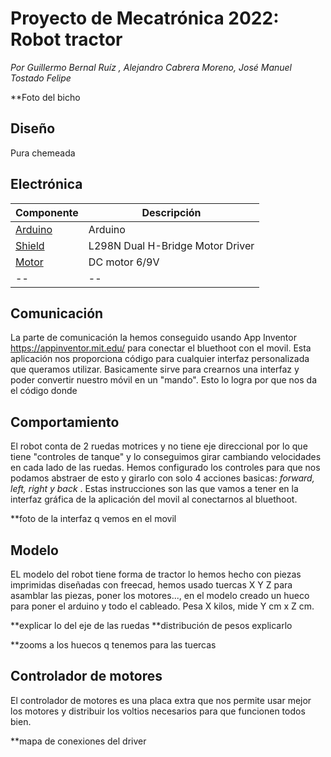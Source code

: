 # Proyecto de Mecatrónica 2022: Robot tractor

_Por Guillermo Bernal Ruíz , Alejandro Cabrera Moreno, José Manuel Tostado Felipe_

**Foto del bicho

## Diseño

Pura chemeada


## Electrónica

| **Componente** | **Descripción** |
| -- | -- |
| [Arduino](https://docs.arduino.cc/static/9d6ed041fec691039663ae42f50fabcc/A000066-datasheet.pdf) | Arduino |
| [Shield](http://www.handsontec.com/dataspecs/L298N%20Motor%20Driver.pdf) | L298N Dual H-Bridge Motor Driver |
| [Motor](https://www.arduino.cc/documents/datasheets/DCmotor6_9V.pdf) | DC motor 6/9V |
| -- | -- |

## Comunicación

La parte de comunicación la hemos conseguido usando App Inventor https://appinventor.mit.edu/ para conectar el bluethoot con el movil.
Esta aplicación nos proporciona código para cualquier interfaz personalizada que queramos utilizar. Basicamente sirve para crearnos una interfaz y poder convertir nuestro móvil en un "mando". Esto lo logra por que nos da el código donde 

## Comportamiento

El  robot conta de 2 ruedas motrices y no tiene eje direccional por lo que tiene "controles de tanque" y lo conseguimos girar cambiando velocidades en cada lado de las ruedas. Hemos configurado los controles para que nos podamos abstraer de esto y girarlo con solo 4 acciones basicas: _forward, left, right y back_ . Estas instrucciones son las que vamos a tener en la interfaz gráfica de la aplicación del movil al conectarnos al bluethoot.

**foto de la interfaz q vemos en el movil

## Modelo

EL modelo del robot tiene forma de tractor lo hemos hecho con piezas imprimidas diseñadas con freecad, hemos usado tuercas X Y Z para asamblar las piezas, poner los motores..., en el modelo creado un hueco para poner el arduino y todo el cableado. 
Pesa X kilos, mide Y cm x Z cm.

**explicar lo del eje de las ruedas
**distribución de pesos explicarlo

**zooms a los huecos q tenemos para las tuercas

## Controlador de motores

El controlador de motores es una placa extra que nos permite usar mejor los motores y distribuir los voltios necesarios para que funcionen todos bien.

**mapa de conexiones del driver
